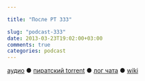 ```yaml
---

title: "После РТ 333"

slug: "podcast-333"
date: 2013-03-23T19:02:00+03:00
comments: true
categories: podcast
---
```

[аудио](http://cdn.radio-t.com/rt333post.mp3) ● [пиратский torrent](http://pirates.radio-t.com/torrents/rt333post.mp3.torrent) ● [лог чата](http://chat.radio-t.com/logs/radio-t-333.html) ● [wiki](http://wiki.radio-t.com/%D0%9F%D0%BE%D1%81%D0%BB%D0%B5_%D0%A0%D0%A2_333) <audio src="http://cdn.radio-t.com/rt333post.mp3" preload="none">
